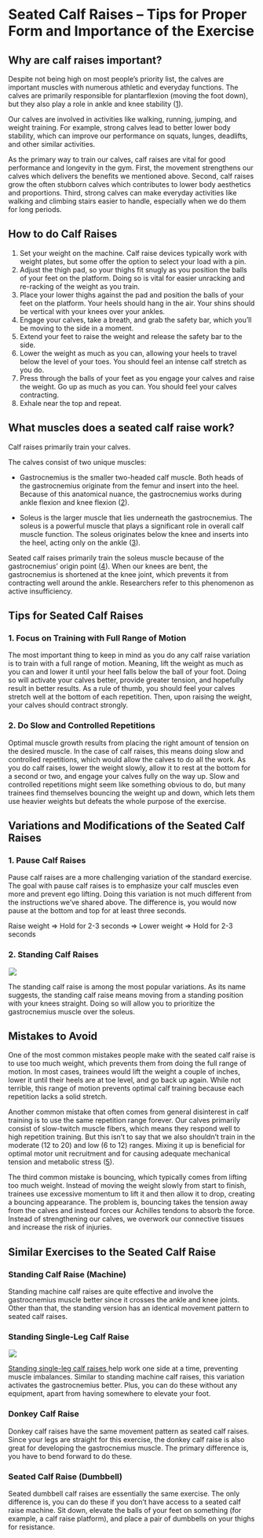 # Seated Calf Raises – Tips for Proper Form and Importance of the Exercise

## Why are calf raises important? 

Despite not being high on most people’s priority list, the calves are important muscles with numerous athletic and everyday functions. The calves are primarily responsible for plantarflexion (moving the foot down), but they also play a role in ankle and knee stability ([1](https://www.ncbi.nlm.nih.gov/books/NBK459362/)). 

Our calves are involved in activities like walking, running, jumping, and weight training. For example, strong calves lead to better lower body stability, which can improve our performance on squats, lunges, deadlifts, and other similar activities.

As the primary way to train our calves, calf raises are vital for good performance and longevity in the gym. First, the movement strengthens our calves which delivers the benefits we mentioned above. Second, calf raises grow the often stubborn calves which contributes to lower body aesthetics and proportions. Third, strong calves can make everyday activities like walking and climbing stairs easier to handle, especially when we do them for long periods.

## How to do Calf Raises

  1. Set your weight on the machine. Calf raise devices typically work with weight plates, but some offer the option to select your load with a pin.
  2. Adjust the thigh pad, so your thighs fit snugly as you position the balls of your feet on the platform. Doing so is vital for easier unracking and re-racking of the weight as you train.
  3. Place your lower thighs against the pad and position the balls of your feet on the platform. Your heels should hang in the air. Your shins should be vertical with your knees over your ankles.
  4. Engage your calves, take a breath, and grab the safety bar, which you’ll be moving to the side in a moment.
  5. Extend your feet to raise the weight and release the safety bar to the side.
  6. Lower the weight as much as you can, allowing your heels to travel below the level of your toes. You should feel an intense calf stretch as you do.
  7. Press through the balls of your feet as you engage your calves and raise the weight. Go up as much as you can. You should feel your calves contracting.
  8. Exhale near the top and repeat.

## What muscles does a seated calf raise work?

Calf raises primarily train your calves.

The calves consist of two unique muscles: 

  * Gastrocnemius is the smaller two-headed calf muscle. Both heads of the gastrocnemius originate from the femur and insert into the heel. Because of this anatomical nuance, the gastrocnemius works during ankle flexion and knee flexion ([2](https://www.physio-pedia.com/Gastrocnemius)).  

  * Soleus is the larger muscle that lies underneath the gastrocnemius. The soleus is a powerful muscle that plays a significant role in overall calf muscle function. The soleus originates below the knee and inserts into the heel, acting only on the ankle ([3](https://www.physio-pedia.com/Soleus)).

Seated calf raises primarily train the soleus muscle because of the gastrocnemius’ origin point ([4](https://www.ncbi.nlm.nih.gov/pmc/articles/PMC7236791/)). When our knees are bent, the gastrocnemius is shortened at the knee joint, which prevents it from contracting well around the ankle. Researchers refer to this phenomenon as active insufficiency.

## Tips for Seated Calf Raises 

### 1\. Focus on Training with Full Range of Motion

The most important thing to keep in mind as you do any calf raise variation is to train with a full range of motion. Meaning, lift the weight as much as you can and lower it until your heel falls below the ball of your foot. Doing so will activate your calves better, provide greater tension, and hopefully result in better results. As a rule of thumb, you should feel your calves stretch well at the bottom of each repetition. Then, upon raising the weight, your calves should contract strongly.

### 2\. Do Slow and Controlled Repetitions

Optimal muscle growth results from placing the right amount of tension on the desired muscle. In the case of calf raises, this means doing slow and controlled repetitions, which would allow the calves to do all the work. As you do calf raises, lower the weight slowly, allow it to rest at the bottom for a second or two, and engage your calves fully on the way up. Slow and controlled repetitions might seem like something obvious to do, but many trainees find themselves bouncing the weight up and down, which lets them use heavier weights but defeats the whole purpose of the exercise.

## Variations and Modifications of the Seated Calf Raises 

### 1\. Pause Calf Raises

Pause calf raises are a more challenging variation of the standard exercise. The goal with pause calf raises is to emphasize your calf muscles even more and prevent ego lifting. Doing this variation is not much different from the instructions we’ve shared above. The difference is, you would now pause at the bottom and top for at least three seconds.

Raise weight ⇒ Hold for 2-3 seconds ⇒ Lower weight ⇒ Hold for 2-3 seconds

### 2\. Standing Calf Raises

![](data:image/gif;base64,R0lGODlhAQABAAAAACH5BAEKAAEALAAAAAABAAEAAAICTAEAOw==)![](https://www.hevyapp.com/wp-content/uploads/DSC03098-2-1024x730.jpg)

The standing calf raise is among the most popular variations. As its name suggests, the standing calf raise means moving from a standing position with your knees straight. Doing so will allow you to prioritize the gastrocnemius muscle over the soleus.

## Mistakes to Avoid

One of the most common mistakes people make with the seated calf raise is to use too much weight, which prevents them from doing the full range of motion. In most cases, trainees would lift the weight a couple of inches, lower it until their heels are at toe level, and go back up again. While not terrible, this range of motion prevents optimal calf training because each repetition lacks a solid stretch. 

Another common mistake that often comes from general disinterest in calf training is to use the same repetition range forever. Our calves primarily consist of slow-twitch muscle fibers, which means they respond well to high repetition training. But this isn’t to say that we also shouldn’t train in the moderate (12 to 20) and low (6 to 12) ranges. Mixing it up is beneficial for optimal motor unit recruitment and for causing adequate mechanical tension and metabolic stress ([5](https://pubmed.ncbi.nlm.nih.gov/20847704/)).

The third common mistake is bouncing, which typically comes from lifting too much weight. Instead of moving the weight slowly from start to finish, trainees use excessive momentum to lift it and then allow it to drop, creating a bouncing appearance. The problem is, bouncing takes the tension away from the calves and instead forces our Achilles tendons to absorb the force. Instead of strengthening our calves, we overwork our connective tissues and increase the risk of injuries.

## Similar Exercises to the Seated Calf Raise

### Standing Calf Raise (Machine)

Standing machine calf raises are quite effective and involve the gastrocnemius muscle better since it crosses the ankle and knee joints. Other than that, the standing version has an identical movement pattern to seated calf raises.

### Standing Single-Leg Calf Raise

![](data:image/gif;base64,R0lGODlhAQABAAAAACH5BAEKAAEALAAAAAABAAEAAAICTAEAOw==)![](https://www.hevyapp.com/wp-content/uploads/DSC03100-1024x776.jpg)

[Standing single-leg calf raises ](https://www.hevyapp.com/exercises/how-to-single-leg-standing-calf-raise-dumbbell/)help work one side at a time, preventing muscle imbalances. Similar to standing machine calf raises, this variation activates the gastrocnemius better. Plus, you can do these without any equipment, apart from having somewhere to elevate your foot.

### Donkey Calf Raise

Donkey calf raises have the same movement pattern as seated calf raises. Since your legs are straight for this exercise, the donkey calf raise is also great for developing the gastrocnemius muscle. The primary difference is, you have to bend forward to do these.

### Seated Calf Raise (Dumbbell)

Seated dumbbell calf raises are essentially the same exercise. The only difference is, you can do these if you don’t have access to a seated calf raise machine. Sit down, elevate the balls of your feet on something (for example, a calf raise platform), and place a pair of dumbbells on your thighs for resistance.